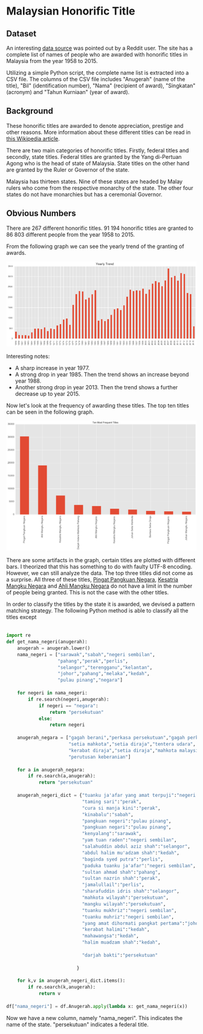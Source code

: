 # Malaysian Honorific Title

## Dataset

An interesting [data source](https://www.reddit.com/r/malaysia/comments/4ovwdt/if_you_need_to_check_if_someone_is_a_datuk_or_not/) was pointed out by a Reddit user. The site has a complete list of names of people who are awarded with honorific titles in Malaysia from the year 1958 to 2015.

Utilizing a simple Python script, the complete name list is extracted into a CSV file. The columns of the CSV file includes "Anugerah" (name of the title), "Bil" (identification number), "Nama" (recipient of award), "Singkatan" (acronym) and "Tahun Kurniaan" (year of award).

## Background

These honorific titles are awarded to denote appreciation, prestige and other reasons. More information about these different titles can be read in [this Wikipedia article](https://en.wikipedia.org/wiki/Malay_styles_and_titles).

There are two main categories of honorific titles. Firstly, federal titles and secondly, state titles. Federal titles are granted by the Yang di-Pertuan Agong who is the head of state of Malaysia. State titles on the other hand are granted by the Ruler or Governor of the state.

Malaysia has thirteen states. Nine of these states are headed by Malay rulers who come from the respective monarchy of the state. The other four states do not have monarchies but has a ceremonial Governor.

## Obvious Numbers

There are 267 different honorific titles. 91 194 honorific titles are granted to 86 803 different people from the year 1958 to 2015.

From the following graph we can see the yearly trend of the granting of awards.

![Yearly Trend](yearly_trend.png)

Interesting notes:
  * A sharp increase in year 1977.
  * A strong drop in year 1985. Then the trend shows an increase beyond year 1988.
  * Another strong drop in year 2013. Then the trend shows a further decrease up to year 2015.

Now let's look at the frequency of awarding these titles. The top ten titles can be seen in the following graph.

![Most popular](most_popular.png)

There are some artifacts in the graph, certain titles are plotted with different bars. I theorized that this has something to do with faulty UTF-8 encoding. However, we can still analyze the data. The top three titles did not come as a surprise. All three of these titles, [Pingat Pangkuan Negara](https://ms.wikipedia.org/wiki/Pingat_Pangkuan_Negara), [Kesatria Mangku Negara](https://ms.wikipedia.org/wiki/Kesatria_Mangku_Negara) and [Ahli Mangku Negara](https://ms.wikipedia.org/wiki/Ahli_Mangku_Negara) do not have a limit in the number of people being granted. This is not the case with the other titles.

In order to classify the titles by the state it is awarded, we devised a pattern matching strategy. The following Python method is able to classify all the titles except

```python

import re
def get_nama_negeri(anugerah):
    anugerah = anugerah.lower()
    nama_negeri = ["sarawak","sabah","negeri sembilan",
                   "pahang","perak","perlis",
                   "selangor","terengganu","kelantan",
                   "johor","pahang","melaka","kedah",
                   "pulau pinang","negara"]

    for negeri in nama_negeri:
        if re.search(negeri,anugerah):
            if negeri == "negara":
                return "persekutuan"
            else:
                return negeri

    anugerah_negara = ["gagah berani","perkasa persekutuan","gagah perkasa",
                       "setia mahkota","setia diraja","tentera udara",
                       "kerabat diraja","setia diraja","mahkota malaysia",
                       "perutusan keberanian"]

    for a in anugerah_negara:
        if re.search(a,anugerah):
            return "persekutuan"

    anugerah_negeri_dict = {"tuanku ja'afar yang amat terpuji":"negeri sembilan",
                            "taming sari":"perak",
                            "cura si manja kini":"perak",
                            "kinabalu":"sabah",
                            "pangkuan negeri":"pulau pinang",
                            "pangkuan negari":"pulau pinang",
                            "kenyalang":"sarawak",
                            "yam tuan raden":"negeri sembilan",
                            "salahuddin abdul aziz shah":"selangor",
                            "abdul halim mu'adzam shah":"kedah",
                            "baginda syed putra":"perlis",
                            "paduka tuanku ja'afar":"negeri sembilan",
                            "sultan ahmad shah":"pahang",
                            "sultan nazrin shah":"perak",
                            "jamalullail":"perlis",
                            "sharafuddin idris shah":"selangor",
                            "mahkota wilayah":"persekutuan",
                            "mangku wilayah":"persekutuan",
                            "tuanku mukhriz":"negeri sembilan",
                            "tuanku muhriz":"negeri sembilan",
                            "yang amat dihormati pangkat pertama":"johor",
                            "kerabat halimi":"kedah",
                            "mahawangsa":"kedah",
                            "halim muadzam shah":"kedah",

                            "darjah bakti":"persekutuan"

                          }

    for k,v in anugerah_negeri_dict.items():
        if re.search(k,anugerah):
            return v

df["nama_negeri"] = df.Anugerah.apply(lambda x: get_nama_negeri(x))

```

Now we have a new column, namely "nama_negeri". This indicates the name of the state. "persekutuan" indicates a federal title.

